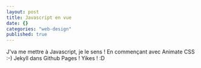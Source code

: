 ```yaml
---
layout: post
title: Javascript en vue
date: {}
categories: "web-design"
published: true
---
```


J'va me mettre à Javascript, je le sens ! En commençant avec Animate CSS :-)
Jekyll dans Github Pages ! Yikes ! :D